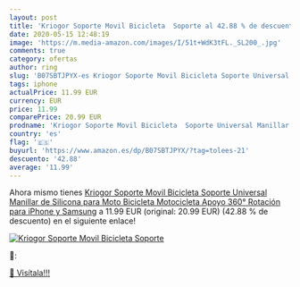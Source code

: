 ```yaml
---
layout: post
title: 'Kriogor Soporte Movil Bicicleta  Soporte al 42.88 % de descuento'
date: 2020-05-15 12:48:19
image: 'https://m.media-amazon.com/images/I/51t+WdK3tFL._SL200_.jpg'
comments: true
category: ofertas
author: ring
slug: 'B07SBTJPYX-es Kriogor Soporte Movil Bicicleta Soporte Universal Manillar...'
tags: iphone
actualPrice: 11.99 EUR
currency: EUR
price: 11.99
comparePrice: 20.99 EUR
prodname: 'Kriogor Soporte Movil Bicicleta  Soporte Universal Manillar de Silicona para Moto Bicicleta Motocicleta  Apoyo 360° Rotación para iPhone y Samsung'
country: 'es'
flag: '🇪🇸'
buyurl: 'https://www.amazon.es/dp/B07SBTJPYX/?tag=tolees-21'
descuento: '42.88'
average: '11.99'
---
```


Ahora mismo tienes [Kriogor Soporte Movil Bicicleta  Soporte Universal Manillar de Silicona para Moto Bicicleta Motocicleta  Apoyo 360° Rotación para iPhone y Samsung](https://www.amazon.es/dp/B07SBTJPYX/?tag=tolees-21) a 11.99 EUR (original: 20.99 EUR) (42.88 %  de descuento) en el siguiente enlace!

[![Kriogor Soporte Movil Bicicleta  Soporte](https://m.media-amazon.com/images/I/51t+WdK3tFL._SL200_.jpg)](https://www.amazon.es/dp/B07SBTJPYX/?tag=tolees-21)

🔎:


[🛒 Visítala!!!](https://www.amazon.es/dp/B07SBTJPYX/?tag=tolees-21)

